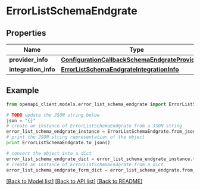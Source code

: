 # ErrorListSchemaEndgrate


## Properties

Name | Type | Description | Notes
------------ | ------------- | ------------- | -------------
**provider_info** | [**ConfigurationCallbackSchemaEndgrateProviderInfo**](ConfigurationCallbackSchemaEndgrateProviderInfo.md) |  | [optional] 
**integration_info** | [**ErrorListSchemaEndgrateIntegrationInfo**](ErrorListSchemaEndgrateIntegrationInfo.md) |  | [optional] 

## Example

```python
from openapi_client.models.error_list_schema_endgrate import ErrorListSchemaEndgrate

# TODO update the JSON string below
json = "{}"
# create an instance of ErrorListSchemaEndgrate from a JSON string
error_list_schema_endgrate_instance = ErrorListSchemaEndgrate.from_json(json)
# print the JSON string representation of the object
print ErrorListSchemaEndgrate.to_json()

# convert the object into a dict
error_list_schema_endgrate_dict = error_list_schema_endgrate_instance.to_dict()
# create an instance of ErrorListSchemaEndgrate from a dict
error_list_schema_endgrate_form_dict = error_list_schema_endgrate.from_dict(error_list_schema_endgrate_dict)
```
[[Back to Model list]](../README.md#documentation-for-models) [[Back to API list]](../README.md#documentation-for-api-endpoints) [[Back to README]](../README.md)


